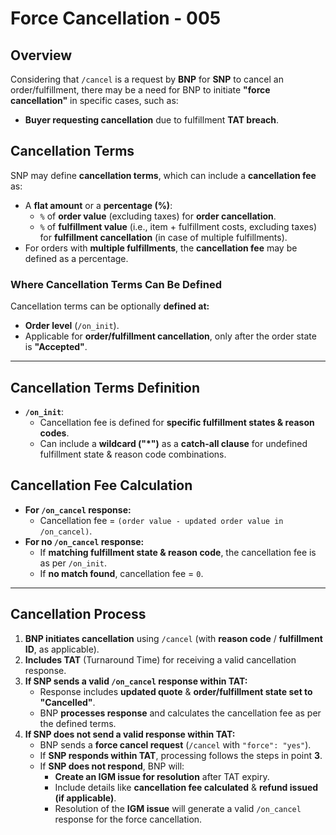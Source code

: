 # Force Cancellation - 005  

## Overview  
Considering that `/cancel` is a request by **BNP** for **SNP** to cancel an order/fulfillment, there may be a need for BNP to initiate **"force cancellation"** in specific cases, such as:  
- **Buyer requesting cancellation** due to fulfillment **TAT breach**.  

## Cancellation Terms  
SNP may define **cancellation terms**, which can include a **cancellation fee** as:  
- A **flat amount** or a **percentage (%)**:  
  - `%` of **order value** (excluding taxes) for **order cancellation**.  
  - `%` of **fulfillment value** (i.e., item + fulfillment costs, excluding taxes) for **fulfillment cancellation** (in case of multiple fulfillments).  
- For orders with **multiple fulfillments**, the **cancellation fee** may be defined as a percentage.  

### Where Cancellation Terms Can Be Defined  
Cancellation terms can be optionally **defined at:**  
- **Order level** (`/on_init`).  
- Applicable for **order/fulfillment cancellation**, only after the order state is **"Accepted"**.  

---

## Cancellation Terms Definition  
- **`/on_init`**:  
  - Cancellation fee is defined for **specific fulfillment states & reason codes**.  
  - Can include a **wildcard ("*")** as a **catch-all clause** for undefined fulfillment state & reason code combinations.  

## Cancellation Fee Calculation  
- **For `/on_cancel` response:**  
  - Cancellation fee = `(order value - updated order value in /on_cancel)`.  
- **For no `/on_cancel` response:**  
  - If **matching fulfillment state & reason code**, the cancellation fee is as per `/on_init`.  
  - If **no match found**, cancellation fee = `0`.  

---

## Cancellation Process  
1. **BNP initiates cancellation** using `/cancel` (with **reason code** / **fulfillment ID**, as applicable).  
2. **Includes TAT** (Turnaround Time) for receiving a valid cancellation response.  
3. **If SNP sends a valid `/on_cancel` response within TAT:**  
   - Response includes **updated quote** & **order/fulfillment state set to "Cancelled"**.  
   - BNP **processes response** and calculates the cancellation fee as per the defined terms.  
4. **If SNP does not send a valid response within TAT:**  
   - BNP sends a **force cancel request** (`/cancel` with `"force": "yes"`).  
   - If **SNP responds within TAT**, processing follows the steps in point **3**.  
   - If **SNP does not respond**, BNP will:  
     - **Create an IGM issue for resolution** after TAT expiry.  
     - Include details like **cancellation fee calculated** & **refund issued (if applicable)**.  
     - Resolution of the **IGM issue** will generate a valid `/on_cancel` response for the force cancellation.  
